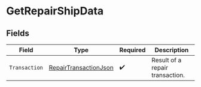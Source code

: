 # GetRepairShipData


## Fields

| Field                                                                     | Type                                                                      | Required                                                                  | Description                                                               |
| ------------------------------------------------------------------------- | ------------------------------------------------------------------------- | ------------------------------------------------------------------------- | ------------------------------------------------------------------------- |
| `Transaction`                                                             | [RepairTransactionJson](../../Models/Components/RepairTransactionJson.md) | :heavy_check_mark:                                                        | Result of a repair transaction.                                           |